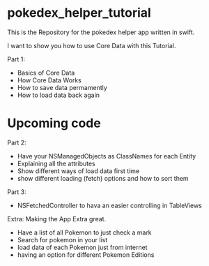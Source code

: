 # pokedex_helper_tutorial

This is the Repository for the pokedex helper app written in swift.

I want to show you how to use Core Data with this Tutorial.

Part 1:
- Basics of Core Data
- How Core Data Works
- How to save data permamently
- How to load data back again

# Upcoming code

Part 2:
- Have your NSManagedObjects as ClassNames for each Entity
- Explaining all the attributes
- Show different ways of load data first time
- show different loading (fetch) options and how to sort them

Part 3:
- NSFetchedController to hava an easier controlling in TableViews

Extra:
Making the App Extra great.
- Have a list of all Pokemon to just check a mark
- Search for pokemon in your list
- load data of each Pokemon just from internet
- having an option for different Pokemon Editions